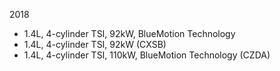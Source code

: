 2018
- 1.4L, 4-cylinder TSI, 92kW, BlueMotion Technology
- 1.4L, 4-cylinder TSI, 92kW (CXSB)
- 1.4L, 4-cylinder TSI, 110kW, BlueMotion Technology (CZDA)
